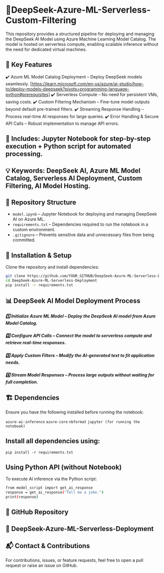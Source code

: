 # 🚀DeepSeek-Azure-ML-Serverless-Custom-Filtering
This repository provides a structured pipeline for deploying and managing the DeepSeek AI Model using Azure Machine Learning Model Catalog. The model is hosted on serverless compute, enabling scalable inference without the need for dedicated virtual machines.

## 🔹 Key Features

✔️ Azure ML Model Catalog Deployment – Deploy DeepSeek models seamlessly. [https://learn.microsoft.com/en-us/azure/ai-studio/how-to/deploy-models-deepseek?pivots=programming-language-python#prerequisites]
✔️ Serverless Compute – No need for persistent VMs, saving costs.
✔️ Custom Filtering Mechanism – Fine-tune model outputs beyond default pre-trained filters.
✔️ Streaming Response Handling – Process real-time AI responses for large queries.
✔️ Error Handling & Secure API Calls – Robust implementation to manage API errors.

## 📖 Includes: Jupyter Notebook for step-by-step execution + Python script for automated processing.


## 💡 Keywords: DeepSeek AI, Azure ML Model Catalog, Serverless AI Deployment, Custom Filtering, AI Model Hosting.

## 📂 Repository Structure

- `model.ipynb` – Jupyter Notebook for deploying and managing DeepSeek AI on Azure ML.
- `requirements.txt` – Dependencies required to run the notebook in a custom environment.
- `.gitignore` – Prevents sensitive data and unnecessary files from being committed.

## 🔧 Installation & Setup

Clone the repository and install dependencies:

```bash
git clone https://github.com/YOUR_GITHUB/DeepSeek-Azure-ML-Serverless-Deployment.git
cd DeepSeek-Azure-ML-Serverless-Deployment
pip install -r requirements.txt
```

## 📊 DeepSeek AI Model Deployment Process

##### 1️⃣ Initialize Azure ML Model – Deploy the DeepSeek AI model from Azure Model Catalog.
##### 2️⃣ Configure API Calls – Connect the model to serverless compute and retrieve real-time responses.
##### 3️⃣ Apply Custom Filters – Modify the AI-generated text to fit application needs.
##### 4️⃣ Stream Model Responses – Process large outputs without waiting for full completion.

## 🏗 Dependencies

Ensure you have the following installed before running the notebook:

`azure-ai-inference`
`azure-core`
`nbformat`
`jupyter (for running the notebook)`

## Install all dependencies using:

`pip install -r requirements.txt`

## Using Python API (without Notebook)
To execute AI inference via the Python script:

```bash
from model_script import get_ai_response
response = get_ai_response("Tell me a joke.")
print(response)
```

## 🔗 GitHub Repository

## 📌 DeepSeek-Azure-ML-Serverless-Deployment

## 📬 Contact & Contributions

For contributions, issues, or feature requests, feel free to open a pull request or raise an issue on GitHub.
